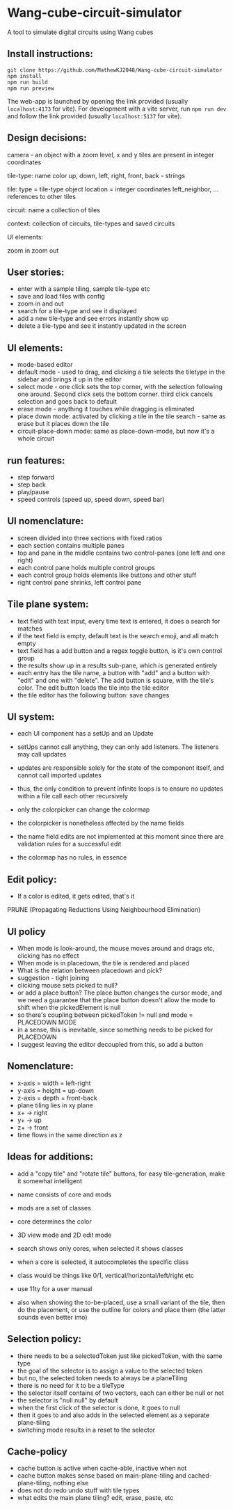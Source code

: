 # Wang-cube-circuit-simulator


A tool to simulate digital circuits using Wang cubes

## Install instructions:

```
git clone https://github.com/MathewKJ2048/Wang-cube-circuit-simulator
npm install
npm run build
npm run preview
```
The web-app is launched by opening the link provided (usually `localhost:4173` for vite). For development with a vite server, run `npm run dev` and follow the link provided (usually `localhost:5137` for vite).

## Design decisions:

camera - an object with a zoom level, x and y
tiles are present in integer coordinates

tile-type:
name
color
up, down, left, right, front, back - strings

tile:
type = tile-type object
location = integer coordinates
left_neighbor, ... references to other tiles

circuit:
name
a collection of tiles

context:
collection of circuits, tile-types and saved circuits

UI elements:

zoom in
zoom out


## User stories:

- enter with a sample tiling, sample tile-type etc
- save and load files with config
- zoom in and out
- search for a tile-type and see it displayed
- add a new tile-type and see errors instantly show up
- delete a tile-type and see it instantly updated in the screen

## UI elements:

- mode-based editor
- default mode - used to drag, and clicking a tile selects the tiletype in the sidebar and brings it up in the editor
- select mode - one click sets the top corner, with the selection following one around. Second click sets the bottom corner. third click cancels selection and goes back to default
- erase mode - anything it touches while dragging is eliminated
- place down mode: activated by clicking a tile in the tile search - same as erase but it places down the tile
- circuit-place-down mode: same as place-down-mode, but now it's a whole circuit

## run features:

- step forward
- step back
- play/pause
- speed controls (speed up, speed down, speed bar)


## UI nomenclature:

- screen divided into three sections with fixed ratios
- each section contains multiple panes
- top and pane in the middle contains two control-panes (one left and one right)
- each control pane holds multiple control groups
- each control group holds elements like buttons and other stuff
- right control pane shrinks, left control pane 

## Tile plane system:

- text field with text input, every time text is entered, it does a search for matches
- if the text field is empty, default text is the search emoji, and all match empty
- text field has a add button and a regex toggle button, is it's own control group
- the results show up in a results sub-pane, which is generated entirely
- each entry has the tile name, a button with "add" and a button with "edit" and one with "delete". The add button is square, with the tile's color. The edit button loads the tile into the tile editor
- the tile editor has the following button: save changes


## UI system:

- each UI component has a setUp and an Update
- setUps cannot call anything, they can only add listeners. The listeners may call updates
- updates are responsible solely for the state of the component itself, and cannot call imported updates
- thus, the only condition to prevent infinite loops is to ensure no updates within a file call each other recursively

- only the colorpicker can change the colormap
- the colorpicker is nonetheless affected by the name fields
- the name field edits are not implemented at this moment since there are validation rules for a successful edit
- the colormap has no rules, in essence


## Edit policy:

- If a color is edited, it gets edited, that's it

PRUNE (Propagating Reductions Using Neighbourhood Elimination)

## UI policy

- When mode is look-around, the mouse moves around and drags etc, clicking has no effect
- When mode is in placedown, the tile is rendered and placed
- What is the relation between placedown and pick?
- suggestion - tight joining
- clicking mouse sets picked to null?
- or add a place button? The place button changes the cursor mode, and we need a guarantee that the place button doesn't allow the mode to shift when the pickedElement is null
- so there's coupling between pickedToken != null and mode = PLACEDOWN MODE
- in a sense, this is inevitable, since something needs to be picked for PLACEDOWN
- I suggest leaving the editor decoupled from this, so add a button


## Nomenclature:

- x-axis = width = left-right
- y-axis = height = up-down
- z-axis = depth = front-back
- plane tiling lies in xy plane
- x+ -> right
- y+ -> up
- z+ -> front
- time flows in the same direction as z


## Ideas for additions:

- add a "copy tile" and "rotate tile" buttons, for easy tile-generation, make it somewhat intelligent
- name consists of core and mods
- mods are a set of classes
- core determines the color
- 3D view mode and 2D edit mode
- search shows only cores, when selected it shows classes
- when a core is selected, it autocompletes the specific class
- class would be things like 0/1, vertical/horizontal/left/right etc

- use 11ty for a user manual

- also when showing the to-be-placed, use a small variant of the tile, then do the placement, or use the outline for colors and place them (the latter sounds even better imo)




## Selection policy:

- there needs to be a selectedToken just like pickedToken, with the same type
- the goal of the selector is to assign a value to the selected token
- but no, the selected token needs to always be a planeTiling
- there is no need for it to be a tileType
- the selector itself contains of two vectors, each can either be null or not
- the selector is "null null" by default
- when the first click of the selector is done, it goes to <start> null
- then it goes to <start> <end> and also adds in the selected element as a separate plane-tiling
- switching mode results in a reset to the selector

## Cache-policy

- cache button is active when cache-able, inactive when not
- cache button makes sense based on main-plane-tiling and cached-plane-tiling, nothing else
- does not do redo undo stuff with tile types
- what edits the main plane tiling? edit, erase, paste, etc